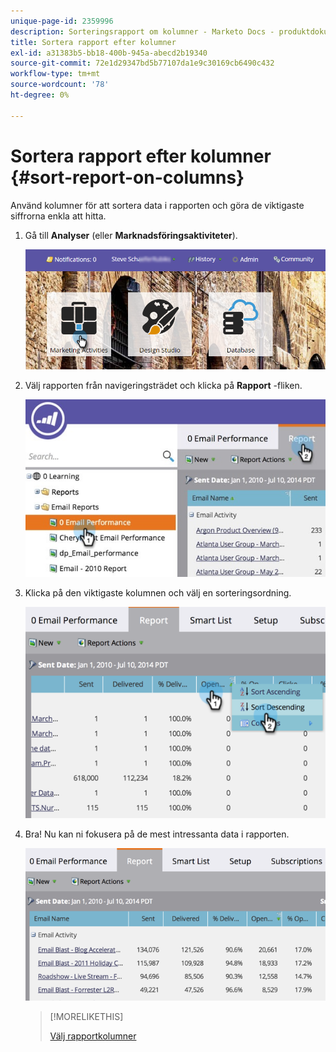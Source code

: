```yaml
---
unique-page-id: 2359996
description: Sorteringsrapport om kolumner - Marketo Docs - produktdokumentation
title: Sortera rapport efter kolumner
exl-id: a31383b5-bb18-400b-945a-abecd2b19340
source-git-commit: 72e1d29347bd5b77107da1e9c30169cb6490c432
workflow-type: tm+mt
source-wordcount: '78'
ht-degree: 0%

---
```


# Sortera rapport efter kolumner {#sort-report-on-columns}

Använd kolumner för att sortera data i rapporten och göra de viktigaste siffrorna enkla att hitta.

1. Gå till **Analyser** (eller **Marknadsföringsaktiviteter**).

   ![](assets/login-marketing-activities.png)

1. Välj rapporten från navigeringsträdet och klicka på **Rapport** -fliken.

   ![](assets/reports2.jpg)

1. Klicka på den viktigaste kolumnen och välj en sorteringsordning.

   ![](assets/image2014-9-16-10-3a47-3a46.png)

1. Bra! Nu kan ni fokusera på de mest intressanta data i rapporten.

   ![](assets/image2014-9-16-10-3a47-3a50.png)

   >[!MORELIKETHIS]
   >
   >[Välj rapportkolumner](/help/marketo/product-docs/reporting/basic-reporting/editing-reports/select-report-columns.md)
